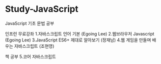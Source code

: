 # Study-JavaScript
JavaScript 기초 문법 공부

인프런 무료강좌
1.자바스크립트 언어 기본 (Egoing Lee)
2.웹브라우저 Javascript (Egoing Lee)
3.JavaScript ES6+ 제대로 알아보기 (정재남)
4.웹 게임을 만들며 배우는 자바스크립트 (조현영)

책 공부
5.코어 자바스크립트
